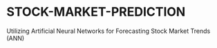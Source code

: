 # STOCK-MARKET-PREDICTION
Utilizing Artificial Neural Networks for Forecasting Stock Market Trends (ANN) 
